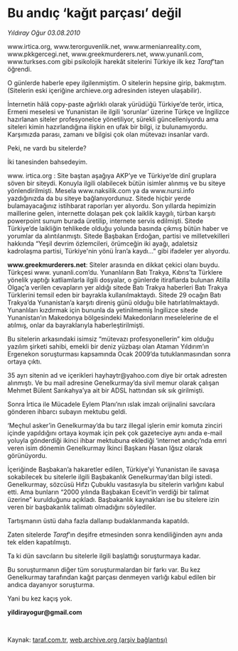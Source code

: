 # Bu andıç ‘kağıt parçası’ değil

*Yıldıray Oğur 03.08.2010*

<div class="yazi"><p>www.irtica.org, www.terorguvenlik.net, www.armenianreality.com, www.pkkgercegi.net, www.greekmurderers.net, www.yunanli.com, www.turkses.com gibi psikolojik harekât sitelerini Türkiye ilk kez <i>Taraf</i>’tan öğrendi.</p>
<p>O günlerde haberle epey ilgilenmiştim. O sitelerin hepsine girip, bakmıştım. (Sitelerin eski içeriğine archieve.org adresinden isteyen ulaşabilir).</p>
<p>İnternetin hâlâ copy-paste ağırlıklı olarak yürüdüğü Türkiye’de terör, irtica, Ermeni meselesi ve Yunanistan ile ilgili ‘sorunlar’ üzerine Türkçe ve İngilizce hazırlanan siteler profesyonelce yönetiliyor, sürekli güncelleniyordu ama siteleri kimin hazırlandığına ilişkin en ufak bir bilgi, iz bulunamıyordu. Karşımızda parası, zamanı ve bilgisi çok olan mütevazı insanlar vardı.</p>
<p>Peki, ne vardı bu sitelerde? </p>
<p>İki tanesinden bahsedeyim.</p>
<p>www. irtica.org : Site baştan aşağıya AKP’ye ve Türkiye’de dinî gruplara söven bir siteydi. Konuyla ilgili olabilecek bütün isimler alınmış ve bu siteye yönlendirilmişti. Mesela www.naksilik.com ya da www.nursi.info yazdığınızda da bu siteye bağlanıyordunuz. Sitede hiçbir yerde bulamayacağınız istihbarat raporları yer alıyordu. Son yıllarda hepimizin maillerine gelen, internette dolaşan pek çok laiklik kaygılı, türban karşıtı powerpoint sunum burada üretilip, internete servis edilmişti. Sitede Türkiye’de laikliğin tehlikede olduğu yolunda basında çıkmış bütün haber ve yorumlar da alıntılanmıştı. Sitede Başbakan Erdoğan, partisi ve milletvekilleri hakkında “Yeşil devrim özlemcileri, örümceğin iki ayağı, adaletsiz kadrolaşma partisi, Türkiye'nin yönü İran’a kaydı…” gibi ifadeler yer alıyordu.<br/><b><b></b></b></p>
<p><b>www.greekmurderers.net</b>: Siteler arasında en dikkat çekici olanı buydu. Türkçesi www. yunanli.com’du. Yunanlıların Batı Trakya, Kıbrıs’ta Türklere yönelik yaptığı katliamlarla ilgili dosyalar, o günlerde itiraflarda bulunan Atilla Olgaç’a verilen cevapların yer aldığı sitede Batı Trakya haberleri Batı Trakya Türklerini temsil eden bir bayrakla kullanılmaktaydı. Sitede 29 ocağın Batı Trakya’da Yunanistan’a karşıtı direniş günü olduğu bile hatırlatılmaktaydı. Yunanlıları kızdırmak için bununla da yetinilmemiş İngilizce sitede Yunanistan’ın Makedonya bölgesindeki Makedonların meselelerine de el atılmış, onlar da bayraklarıyla haberleştirilmişti. </p>
<p>Bu sitelerin arkasındaki isimsiz “mütevazı profesyonellerin” kim olduğu yazılım şirketi sahibi, emekli bir deniz yüzbaşı olan Ataman Yıldırım’ın Ergenekon soruşturması kapsamında Ocak 2009’da tutuklanmasından sonra ortaya çıktı. </p>
<p>35 ayrı sitenin ad ve içerikleri hayhaytr@yahoo.com diye bir ortak adresten alınmıştı. Ve bu mail adresine Genelkurmay’da sivil memur olarak çalışan Mehmet Bülent Sarıkahya’ya ait bir ADSL hattından sık sık girilmişti. </p>
<p>Sonra İrtica ile Mücadele Eylem Planı’nın ıslak imzalı orijinalini savcılara gönderen ihbarcı subayın mektubu geldi. </p>
<p>‘Meçhul asker’in Genelkurmay’da bu tarz illegal işlerin emir komuta zinciri içinde yapıldığını ortaya koymak için pek çok gazeteciye aynı anda e-mail yoluyla gönderdiği ikinci ihbar mektubuna eklediği ‘internet andıçı’nda emri veren isim dönemin Genelkurmay İkinci Başkanı Hasan Iğsız olarak görünüyordu.</p>
<p>İçeriğinde Başbakan’a hakaretler edilen, Türkiye’yi Yunanistan ile savaşa sokabilecek bu sitelerle ilgili Başbakanlık Genelkurmay’dan bilgi istedi. Genelkurmay, sözcüsü Hıfzı Çubuklu vasıtasıyla bu sitelerin varlığını kabul etti. Ama bunların “2000 yılında Başbakan Ecevit’in verdiği bir talimat üzerine” kurulduğunu açıkladı. Başbakanlık kaynakları ise bu sitelere izin veren bir başbakanlık talimatı olmadığını söylediler.</p>
<p>Tartışmanın üstü daha fazla dallanıp budaklanmanda kapatıldı. </p>
<p>Zaten sitelerde <i>Taraf</i>’ın deşifre etmesinden sonra kendiliğinden aynı anda tek elden kapatılmıştı.</p>
<p>Ta ki dün savcıların bu sitelerle ilgili başlattığı soruşturmaya kadar. </p>
<p>Bu soruşturmanın diğer tüm soruşturmalardan bir farkı var. Bu kez Genelkurmay tarafından kağıt parçası denmeyen varlığı kabul edilen bir andıca dayanıyor soruşturma. </p>
<p>Yani bu kez kaçış yok.</p>
<p><b>yildirayogur@gmail.com</b></p>
<p><b> </b></p>
</div>

Kaynak: [taraf.com.tr](http://www.taraf.com.tr:80/yildiray-ogur/makale-bu-andic-kagit-parcasi-degil.htm), [web.archive.org (arşiv bağlantısı)](http://web.archive.org/web/20100804204802/http://www.taraf.com.tr:80/yildiray-ogur/makale-bu-andic-kagit-parcasi-degil.htm)
